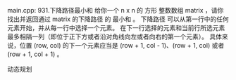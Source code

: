 main.cpp:
931.下降路径最小和
给你一个 n x n 的 方形 整数数组 matrix ，请你找出并返回通过 matrix 的下降路径 的 最小和 。
下降路径 可以从第一行中的任何元素开始，并从每一行中选择一个元素。
在下一行选择的元素和当前行所选元素最多相隔一列（即位于正下方或者沿对角线向左或者向右的第一个元素）。
具体来说，位置 (row, col) 的下一个元素应当是 (row + 1, col - 1)、(row + 1, col) 或者 (row + 1, col + 1) 。

动态规划

